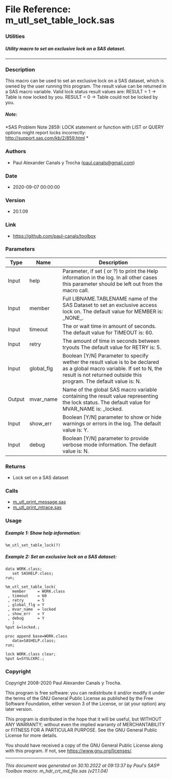 # File Reference: m_utl_set_table_lock.sas

### Utilities

##### Utility macro to set an exclusive lock on a SAS dataset.

***

### Description
This macro can be used to set an exclusive lock on a SAS dataset, which is owned by the user running this program. The result value can be returned in a SAS macro variable. Valid lock status result values are:
 RESULT \= 1 \-> Table is now locked by you.
 RESULT \= 0 \-> Table could not be locked by you.


##### *Note:*
*SAS Problem Note 2859: LOCK statement or function with LIST or QUERY options might report locks incorrectly:
 http://support.sas.com/kb/2/859.html
*

### Authors
* Paul Alexander Canals y Trocha (paul.canals@gmail.com)

### Date
* 2020-09-07 00:00:00

### Version
* 20.1.09

### Link
* https://github.com/paul-canals/toolbox

### Parameters
| Type | Name | Description |
| ---- | ---- | ----------- |
| Input | help | Parameter, if set ( or ?) to print the Help information in the log. In all other cases this parameter should be left out from the macro call. |
| Input | member | Full LIBNAME.TABLENAME name of the SAS Dataset to set an exclusive access lock on. The default value for MEMBER is: \_NONE\_. |
| Input | timeout | The or wait time in amount of seconds. The default value for TIMEOUT is: 60. |
| Input | retry | The amount of time in seconds between tryouts The default value for RETRY is: 5. |
| Input | global_flg | Boolean [Y/N] Parameter to specify wether the result value is to be declared as a global macro variable. If set to N, the result is not returned outside this program. The default value is: N. |
| Output | mvar_name | Name of the global SAS macro variable containing the result value representing the lock status. The default value for MVAR_NAME is: _locked. |
| Input | show_err | Boolean [Y/N] parameter to show or hide warnings or errors in the log. The default value is: Y. |
| Input | debug | Boolean [Y/N] parameter to provide verbose mode information. The default value is: N. |

### Returns
* Lock set on a SAS dataset

### Calls
* [m_utl_print_message.sas](m_utl_print_message.md)
* [m_utl_print_mtrace.sas](m_utl_print_mtrace.md)

### Usage

##### Example 1: Show help information:
```sas
%m_utl_set_table_lock(?)
```

##### Example 2: Set an exclusive lock on a SAS dataset:
```sas
data WORK.class;
   set SASHELP.class;
run;

%m_utl_set_table_lock(
   member     = WORK.class
 , timeout    = 60
 , retry      = 5
 , global_flg = Y
 , mvar_name  = locked
 , show_err   = Y
 , debug      = Y
   )
%put &=locked.;

proc append base=WORK.class
   data=SASHELP.class;
run;

lock WORK.class clear;
%put &=SYSLCKRC.;
```

### Copyright
Copyright 2008-2020 Paul Alexander Canals y Trocha. 
 
This program is free software: you can redistribute it and/or modify 
it under the terms of the GNU General Public License as published by 
the Free Software Foundation, either version 3 of the License, or 
(at your option) any later version. 
 
This program is distributed in the hope that it will be useful, 
but WITHOUT ANY WARRANTY; without even the implied warranty of 
MERCHANTABILITY or FITNESS FOR A PARTICULAR PURPOSE. See the 
GNU General Public License for more details. 
 
You should have received a copy of the GNU General Public License 
along with this program. If not, see <https://www.gnu.org/licenses/>. 


***
*This document was generated on 30.10.2022 at 09:13:37  by Paul's SAS&reg; Toolbox macro: m_hdr_crt_md_file.sas (v21.1.04)*

